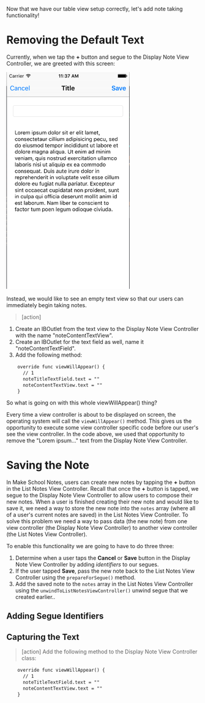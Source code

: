 
Now that we have our table view setup correctly, let's add note taking functionality!

# Removing the Default Text

Currently, when we tap the **+** button and segue to the Display Note View Controller, we are greeted with this screen:

![image of Display Note View Controller with lorem ipsum text](./images/lorem.png)

Instead, we would like to see an empty text view so that our users can immediately begin taking notes.

> [action]
1. Create an IBOutlet from the text view to the Display Note View Controller with the name "noteContentTextView".
2. Create an IBOutlet for the text field as well, name it "noteContentTextField".
3. Add the following method:
>
        override func viewWillAppear() {
          // 1
          noteTitleTextField.text = ""
          noteContentTextView.text = ""
        }


So what is going on with this whole viewWillAppear() thing?

Every time a view controller is about to be displayed on screen, the operating system will call the `viewWillAppear()` method. This gives us the opportunity to execute some view controller specific code before our user's see the view controller. In the code above, we used that opportunity to remove the "Lorem ipsum..." text from the Display Note View Controller.

# Saving the Note

In Make School Notes, users can create new notes by tapping the **+** button in the List Notes View Controller. Recall that once the **+** button is tapped, we segue to the Display Note View Controller to allow users to compose their new notes. When a user is finished creating their new note and would like to save it, we need a way to store the new note into the `notes` array (where all of a user's current notes are saved) in the List Notes View Controller. To solve this problem we need a way to pass data (the new note) from one view controller (the Display Note View Controller) to another view controller (the List Notes View Controller).

To enable this functionality we are going to have to do three three:

1. Determine when a user taps the **Cancel** or **Save** button in the Display Note View Controller by adding *identifiers* to our segues.
2. If the user tapped **Save**, pass the new note back to the List Notes View Controller using the `prepareForSegue()` method.
3. Add the saved note to the `notes` array in the List Notes View Controller using the `unwindToListNotesViewController()` unwind segue that we created earlier..

## Adding Segue Identifiers







## Capturing the Text

> [action]
Add the following method to the Display Note View Controller class:
>
        override func viewWillAppear() {
          // 1
          noteTitleTextField.text = ""
          noteContentTextView.text = ""
        }




<!-- Remember that the table view is using the `notes` property of the List Notes View Controller to populate its cells. Whenever we create a new note, we will need to add it to the `notes` array for it to be displayed in the table view. Recall that when a user wants to add a new note, they will have to tap the **+** button in the List Notes View Controller, which will subsequently segue to the Display Note View Controller. Now the user will create the new note in the Display Note View Controller, but we need to add the note to the `notes` array in the List Notes View Controller, so what do we do? -->
